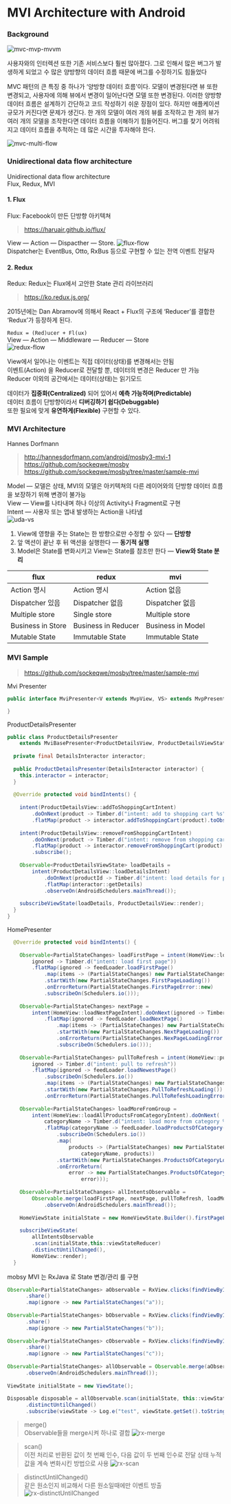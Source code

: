 

# MVI Architecture with Android

### Background

![mvc-mvp-mvvm](./images/mvc-mvp-mvvm.png)

사용자와의 인터렉션 또한 기존 서비스보다 훨씬 많아졌다. 그로 인해서 많은 버그가 발생하게 되었고 수 많은 양방향의 데이터 흐름 때문에 버그를 수정하기도 힘들었다

MVC 패턴의 큰 특징 중 하나가 ‘양방향 데이터 흐름’이다. 모델이 변경된다면 뷰 또한 변경되고, 사용자에 의해 뷰에서 변경이 일어난다면 모델 또한 변경된다. 이러한 양방향 데이터 흐름은 설계하기 간단하고 코드 작성하기 쉬운 장점이 있다. 하지만 애플케이션 규모가 커진다면 문제가 생긴다. 한 개의 모델이 여러 개의 뷰를 조작하고 한 개의 뷰가 여러 개의 모델을 조작한다면 데이터 흐름을 이해하기 힘들어진다. 버그를 찾기 어려워지고 데이터 흐름을 추적하는 데 많은 시간을 투자해야 한다.  
  
![mvc-multi-flow](./images/mvc-multi-flow.png) 
    
    
### Unidirectional data flow architecture 

Unidirectional data flow architecture   
Flux, Redux, MVI  
  
#### 1. Flux
Flux: Facebook이 만든 단방향 아키텍쳐  
> https://haruair.github.io/flux/

View — Action — Dispacther — Store. 
![flux-flow](./images/flux-flow3.png)  
Dispatcher는 EventBus, Otto, RxBus 등으로 구현할 수 있는 전역 이벤트 전달자 

#### 2. Redux
Redux: Redux는 Flux에서 고안한 State 관리 라이브러리
> https://ko.redux.js.org/

2015년에는 Dan Abramov에 의해서 React + Flux의 구조에 ‘Reducer’를 결합한 ‘Redux’가 등장하게 된다.  
  
`Redux = (Red)ucer + Fl(ux)`  
View — Action — Middleware — Reducer — Store  
![redux-flow](./images/redux-flow.png)  
  
View에서 일어나는 이벤트는 직접 데이터(상태)를 변경해서는 안됨  
이벤트(Action) 을 Reducer로 전달할 뿐, 데이터의 변경은 Reducer 만 가능  
Reducer 이외의 공간에서는 데이터(상태)는 읽기모드  
  
데이터가 **집중화(Centralized)** 되어 있어서 **예측 가능하며(Predictable)**   
데이터 흐름이 단방향이라서 **디버깅하기 쉽다(Debuggable)**  
또한 필요에 맞게 **유연하게(Flexible)** 구현할 수 있다.  
  
  
### MVI Architecture

Hannes Dorfmann  
> http://hannesdorfmann.com/android/mosby3-mvi-1   
> https://github.com/sockeqwe/mosby  
> https://github.com/sockeqwe/mosby/tree/master/sample-mvi
  
Model — 모델은 상태, MVI의 모델은 아키텍쳐의 다른 레이어와의 단방향 데이터 흐름을 보장하기 위해 변경이 불가능  
View  — View를 나타내며 하나 이상의 Activity나 Fragment로 구현  
Intent — 사용자 또는 앱내 발생하는 Action을 나타냄  
![uda-vs](./images/mvi-flow.png)  
    
1.  View에 영향을 주는 State는 한 방향으로만 수정할 수 있다 —  **단방향**
2.  앞 액션이 끝난 후 뒤 액션을 실행한다 —  **동기적 실행**
3.  Model은 State를 변화시키고 View는 State를 참조만 한다 —  **View와 State 분리**
 

| flux              | redux               | mvi                 |
|-------------------|---------------------|---------------------|
| Action 명시        | Action 명시          | Action 없음          |
| Dispatcher 있음    | Dispatcher 없음      | Dispatcher 없음      | 
| Multiple store    | Single store        | Multiple store      |
| Business in Store | Business in Reducer | Business in Model   |
| Mutable State     | Immutable State     | Immutable State     |
  
    
### MVI Sample

> https://github.com/sockeqwe/mosby/tree/master/sample-mvi

Mvi Presenter  
```java
public interface MviPresenter<V extends MvpView, VS> extends MvpPresenter<V> {

}
```
  
ProductDetailsPresenter    
```java
public class ProductDetailsPresenter
    extends MviBasePresenter<ProductDetailsView, ProductDetailsViewState> {
 
  private final DetailsInteractor interactor;
 
  public ProductDetailsPresenter(DetailsInteractor interactor) {
    this.interactor = interactor;
  }
 
  @Override protected void bindIntents() {
 
    intent(ProductDetailsView::addToShoppingCartIntent)
        .doOnNext(product -> Timber.d("intent: add to shopping cart %s", product))
        .flatMap(product -> interactor.addToShoppingCart(product).toObservable()).subscribe();
 
    intent(ProductDetailsView::removeFromShoppingCartIntent)
        .doOnNext(product -> Timber.d("intent: remove from shopping cart %s", product))
        .flatMap(product -> interactor.removeFromShoppingCart(product).toObservable())
        .subscribe();
 
    Observable<ProductDetailsViewState> loadDetails =
        intent(ProductDetailsView::loadDetailsIntent)
            .doOnNext(productId -> Timber.d("intent: load details for product id = %s", productId))
            .flatMap(interactor::getDetails)
            .observeOn(AndroidSchedulers.mainThread());
 
    subscribeViewState(loadDetails, ProductDetailsView::render);
  }
}
```

HomePresenter
```java
  @Override protected void bindIntents() {
 
    Observable<PartialStateChanges> loadFirstPage = intent(HomeView::loadFirstPageIntent).doOnNext(
        ignored -> Timber.d("intent: load first page"))
        .flatMap(ignored -> feedLoader.loadFirstPage()
            .map(items -> (PartialStateChanges) new PartialStateChanges.FirstPageLoaded(items))
            .startWith(new PartialStateChanges.FirstPageLoading())
            .onErrorReturn(PartialStateChanges.FirstPageError::new)
            .subscribeOn(Schedulers.io()));
 
    Observable<PartialStateChanges> nextPage =
        intent(HomeView::loadNextPageIntent).doOnNext(ignored -> Timber.d("intent: load next page"))
            .flatMap(ignored -> feedLoader.loadNextPage()
                .map(items -> (PartialStateChanges) new PartialStateChanges.NextPageLoaded(items))
                .startWith(new PartialStateChanges.NextPageLoading())
                .onErrorReturn(PartialStateChanges.NexPageLoadingError::new)
                .subscribeOn(Schedulers.io()));
 
    Observable<PartialStateChanges> pullToRefresh = intent(HomeView::pullToRefreshIntent).doOnNext(
        ignored -> Timber.d("intent: pull to refresh"))
        .flatMap(ignored -> feedLoader.loadNewestPage()
            .subscribeOn(Schedulers.io())
            .map(items -> (PartialStateChanges) new PartialStateChanges.PullToRefreshLoaded(items))
            .startWith(new PartialStateChanges.PullToRefreshLoading())
            .onErrorReturn(PartialStateChanges.PullToRefeshLoadingError::new));
 
    Observable<PartialStateChanges> loadMoreFromGroup =
        intent(HomeView::loadAllProductsFromCategoryIntent).doOnNext(
            categoryName -> Timber.d("intent: load more from category %s", categoryName))
            .flatMap(categoryName -> feedLoader.loadProductsOfCategory(categoryName)
                .subscribeOn(Schedulers.io())
                .map(
                    products -> (PartialStateChanges) new PartialStateChanges.ProductsOfCategoryLoaded(
                        categoryName, products))
                .startWith(new PartialStateChanges.ProductsOfCategoryLoading(categoryName))
                .onErrorReturn(
                    error -> new PartialStateChanges.ProductsOfCategoryLoadingError(categoryName,
                        error)));
 
    Observable<PartialStateChanges> allIntentsObservable =
        Observable.merge(loadFirstPage, nextPage, pullToRefresh, loadMoreFromGroup)
            .observeOn(AndroidSchedulers.mainThread());
 
    HomeViewState initialState = new HomeViewState.Builder().firstPageLoading(true).build();
 
    subscribeViewState(
        allIntentsObservable
        .scan(initialState,this::viewStateReducer)
        .distinctUntilChanged(),
        HomeView::render);
  }
```

mobsy MVI 는 RxJava 로 State 변경/관리 를 구현
```java
Observable<PartialStateChanges> aObservable = RxView.clicks(findViewById(R.id.button_a))  
      .share()  
      .map(ignore -> new PartialStateChanges("a"));  
  
Observable<PartialStateChanges> bObservable = RxView.clicks(findViewById(R.id.button_b))  
      .share()  
      .map(ignore -> new PartialStateChanges("b"));  
  
Observable<PartialStateChanges> cObservable = RxView.clicks(findViewById(R.id.button_c))  
      .share()  
      .map(ignore -> new PartialStateChanges("c"));  
  
Observable<PartialStateChanges> allObservable = Observable.merge(aObservable, bObservable, cObservable)  
      .observeOn(AndroidSchedulers.mainThread());  
  
ViewState initialState = new ViewState();  
  
Disposable disposable = allObservable.scan(initialState, this::viewStateReducer)  
      .distinctUntilChanged()  
      .subscribe(viewState -> Log.e("test", viewState.getSet().toString()));
```
> merge()  
> Observable들을 merge시켜 하나로 결합
![rx-merge](./images/rx-operator-merge2.png)  

> scan()  
> 이전 처리로 반환된 값이 첫 번째 인수, 다음 값이 두 번째 인수로 전달
> 상태 누적 값을 계속 변화시킨 방법으로 사용
![rx-scan](./images/rx-operator-scan2.png)  

> distinctUntilChanged()  
> 같은 원소인지 비교해서 다른 원소일때에만 이벤트 방출
![rx-distinctUntilChanged](./images/rx-operator-distinctUntilChanged2.png)  
<!--stackedit_data:
eyJoaXN0b3J5IjpbMTAzNTUwMzIwNCwxNTExNDU3NjI4LC0xNj
A1MjMwNDQ4LC0yNzM1NjU3OTksNzA0NTE0NTM4LDE5MjU2ODQ5
NDYsMzg0NzYyODAwLDgzMjUxNzE5NSw3NjQyNjYxNTQsMjA5NT
c3MDg4NiwtMzY4Nzk4NjUwLDEwNjY2MTk1MTIsMTg4OTgyOTcy
NCwxODgyNjYyNDAwLDcwOTU1MTg0NSwtNjQ4MDU3OTU0LDE0Mj
AxOTM4MDAsMTQyMjQwODI5MiwtNjEyNzIyODQ0LC0xNjA3Nzcx
NzQwXX0=
-->